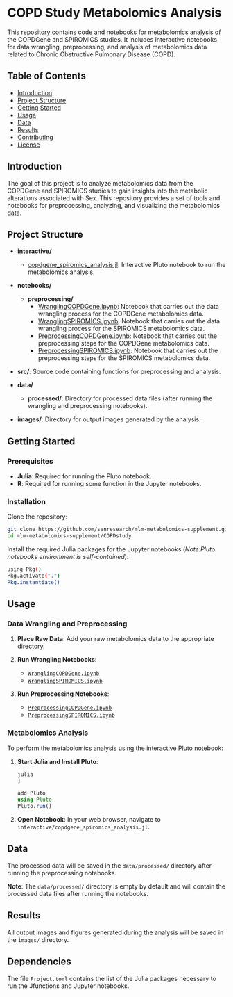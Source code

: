 # COPD Study Metabolomics Analysis

This repository contains code and notebooks for metabolomics analysis of the COPDGene and SPIROMICS studies. It includes interactive notebooks for data wrangling, preprocessing, and analysis of metabolomics data related to Chronic Obstructive Pulmonary Disease (COPD).

## Table of Contents

- [Introduction](#introduction)
- [Project Structure](#project-structure)
- [Getting Started](#getting-started)
- [Usage](#usage)
- [Data](#data)
- [Results](#results)
- [Contributing](#contributing)
- [License](#license)

## Introduction

The goal of this project is to analyze metabolomics data from the COPDGene and SPIROMICS studies to gain insights into the metabolic alterations associated with Sex. This repository provides a set of tools and notebooks for preprocessing, analyzing, and visualizing the metabolomics data.

## Project Structure

- **interactive/**
  - [copdgene_spiromics_analysis.jl](https://rawcdn.githack.com/GregFa/mlm-metabolomics-supplement/b25ea655379fcdb3bccc39568b1129ad6a5eaa29/COPDstudy/interactive/copdgene_spiromics_analysis.html): Interactive Pluto notebook to run the metabolomics analysis.

- **notebooks/**
  - **preprocessing/**
    - [WranglingCOPDGene.ipynb](https://github.com/GregFa/mlm-metabolomics-supplement/blob/main/COPDstudy/notebooks/preprocessing/WranglingCOPDGene.ipynb): Notebook that carries out the data wrangling process for the COPDGene metabolomics data.
    - [WranglingSPIROMICS.ipynb](https://github.com/GregFa/mlm-metabolomics-supplement/blob/main/COPDstudy/notebooks/preprocessing/WranglingSPIROMICS.ipynb): Notebook that carries out the data wrangling process for the SPIROMICS metabolomics data.
    - [PreprocessingCOPDGene.ipynb](https://github.com/GregFa/mlm-metabolomics-supplement/blob/main/COPDstudy/notebooks/preprocessing/PreprocessingCOPDGene.ipynb): Notebook that carries out the preprocessing steps for the COPDGene metabolomics data.
    - [PreprocessingSPIROMICS.ipynb](https://github.com/GregFa/mlm-metabolomics-supplement/blob/main/COPDstudy/notebooks/preprocessing/PreprocessingSPIROMICS.ipynb): Notebook that carries out the preprocessing steps for the SPIROMICS metabolomics data.

- **src/**: Source code containing functions for preprocessing and analysis.

- **data/**
  - **processed/**: Directory for processed data files (after running the wrangling and preprocessing notebooks).

- **images/**: Directory for output images generated by the analysis.

## Getting Started

### Prerequisites

- **Julia**: Required for running the Pluto notebook.
- **R**: Required for running some function in the Jupyter notebooks.

### Installation

Clone the repository:

```bash
git clone https://github.com/senresearch/mlm-metabolomics-supplement.git
cd mlm-metabolomics-supplement/COPDstudy
```

Install the required Julia packages for the Jupyter notebooks (*Note:Pluto notebooks environment is self-contained*):

```bash
using Pkg()
Pkg.activate(".")
Pkg.instantiate()
```

## Usage

### Data Wrangling and Preprocessing

1. **Place Raw Data**: Add your raw metabolomics data to the appropriate directory.

2. **Run Wrangling Notebooks**:
   - [`WranglingCOPDGene.ipynb`](https://github.com/GregFa/mlm-metabolomics-supplement/blob/main/COPDstudy/notebooks/preprocessing/WranglingCOPDGene.ipynb)
   - [`WranglingSPIROMICS.ipynb`](https://github.com/GregFa/mlm-metabolomics-supplement/blob/main/COPDstudy/notebooks/preprocessing/WranglingSPIROMICS.ipynb)

3. **Run Preprocessing Notebooks**:
   - [`PreprocessingCOPDGene.ipynb`](https://github.com/GregFa/mlm-metabolomics-supplement/blob/main/COPDstudy/notebooks/preprocessing/PreprocessingCOPDGene.ipynb)
   - [`PreprocessingSPIROMICS.ipynb`](https://github.com/GregFa/mlm-metabolomics-supplement/blob/main/COPDstudy/notebooks/preprocessing/PreprocessingSPIROMICS.ipynb)

### Metabolomics Analysis

To perform the metabolomics analysis using the interactive Pluto notebook:

1. **Start Julia and Install Pluto**:

   ```julia
   julia
   ]

   add Pluto
   using Pluto
   Pluto.run()
   ```

2. **Open Notebook**: In your web browser, navigate to `interactive/copdgene_spiromics_analysis.jl`.

## Data

The processed data will be saved in the `data/processed/` directory after running the preprocessing notebooks.

**Note**: The `data/processed/` directory is empty by default and will contain the processed data files after running the notebooks.

## Results

All output images and figures generated during the analysis will be saved in the `images/` directory.

## Dependencies

The file `Project.toml` contains the list of the Julia packages necessary to run the Jfunctions and Jupyter notebooks.
